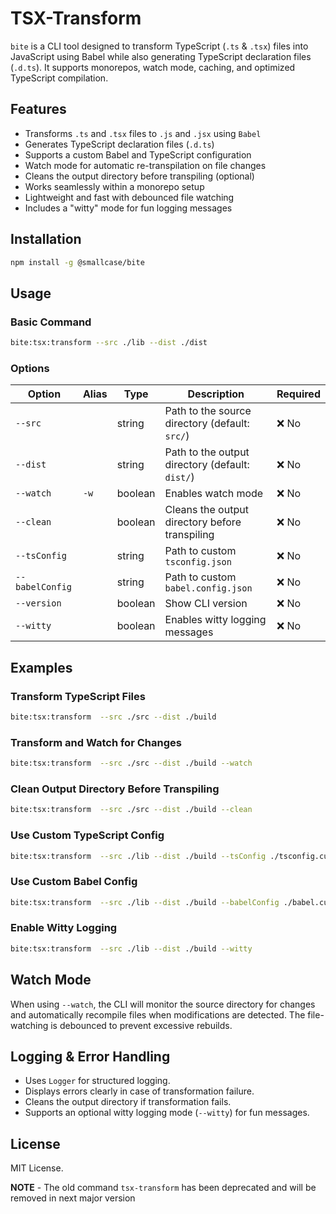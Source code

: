 # TSX-Transform

`bite` is a CLI tool designed to transform TypeScript (`.ts` & `.tsx`) files into JavaScript using Babel while also generating TypeScript declaration files (`.d.ts`). It supports monorepos, watch mode, caching, and optimized TypeScript compilation.

## Features

- Transforms `.ts` and `.tsx` files to `.js` and `.jsx` using `Babel`
- Generates TypeScript declaration files (`.d.ts`)
- Supports a custom Babel and TypeScript configuration
- Watch mode for automatic re-transpilation on file changes
- Cleans the output directory before transpiling (optional)
- Works seamlessly within a monorepo setup
- Lightweight and fast with debounced file watching
- Includes a "witty" mode for fun logging messages

## Installation

```sh
npm install -g @smallcase/bite
```

## Usage

### Basic Command

```sh
bite:tsx:transform --src ./lib --dist ./dist
```

### Options

| Option          | Alias | Type    | Description                                     | Required |
| --------------- | ----- | ------- | ----------------------------------------------- | -------- |
| `--src`         |       | string  | Path to the source directory (default: `src/`)  | ❌ No    |
| `--dist`        |       | string  | Path to the output directory (default: `dist/`) | ❌ No    |
| `--watch`       | `-w`  | boolean | Enables watch mode                              | ❌ No    |
| `--clean`       |       | boolean | Cleans the output directory before transpiling  | ❌ No    |
| `--tsConfig`    |       | string  | Path to custom `tsconfig.json`                  | ❌ No    |
| `--babelConfig` |       | string  | Path to custom `babel.config.json`              | ❌ No    |
| `--version`     |       | boolean | Show CLI version                                | ❌ No    |
| `--witty`       |       | boolean | Enables witty logging messages                  | ❌ No    |

## Examples

### Transform TypeScript Files

```sh
bite:tsx:transform  --src ./src --dist ./build
```

### Transform and Watch for Changes

```sh
bite:tsx:transform  --src ./src --dist ./build --watch
```

### Clean Output Directory Before Transpiling

```sh
bite:tsx:transform  --src ./src --dist ./build --clean
```

### Use Custom TypeScript Config

```sh
bite:tsx:transform  --src ./lib --dist ./build --tsConfig ./tsconfig.custom.json
```

### Use Custom Babel Config

```sh
bite:tsx:transform  --src ./lib --dist ./build --babelConfig ./babel.custom.json
```

### Enable Witty Logging

```sh
bite:tsx:transform  --src ./lib --dist ./build --witty
```

## Watch Mode

When using `--watch`, the CLI will monitor the source directory for changes and automatically recompile files when modifications are detected. The file-watching is debounced to prevent excessive rebuilds.

## Logging & Error Handling

- Uses `Logger` for structured logging.
- Displays errors clearly in case of transformation failure.
- Cleans the output directory if transformation fails.
- Supports an optional witty logging mode (`--witty`) for fun messages.

## License

MIT License.

**NOTE** - The old command `tsx-transform` has been deprecated and will be removed in next major version
